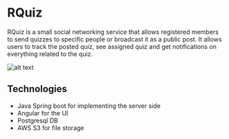 # RQuiz

RQuiz is a small social networking service that allows registered members to send quizzes to specific people or broadcast it as a public post. It allows users to track the posted quiz, see assigned quiz and get notifications on everything related to the quiz.

![alt text](https://rquiz-storage-bucket-mumbai.s3.ap-south-1.amazonaws.com/rquiz-to-do-git.gif)

## Technologies

- Java Spring boot for implementing the server side
- Angular for the UI
- Postgresql DB
- AWS S3 for file storage
